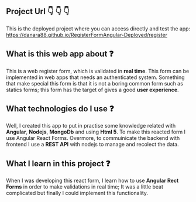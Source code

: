 ## Project Url :point_down: :point_down: :point_down:
This is the deployed project where you can access directly and test the app:
https://danara88.github.io/RegisterFormAngular-Deployed/register

## What is this web app about :question:
This is a web register form, which is validated in **real time**. This form can be implemented in web apps that needs an authenticated system. Something that make special this form is that it is not a boring common form such as statics forms; this form has the target of gives a good **user experience**.

## What technologies do I use :question:
Well, I created this app to put in practise some knowledge related with **Angular**, **Nodejs**, **MongoDb** and using **Html 5**. To make this reacted form I use Angular React Forms. Overmore, to commuinicate the backend with frontend I use a **REST API** with nodejs to manage and recolect the data.

## What I learn in this project :question:
When I was developing this react form, I learn how to use **Angular Rect Forms** in order to make validations in real time; It was a little beat complicated but finally I could implement this functionality.



